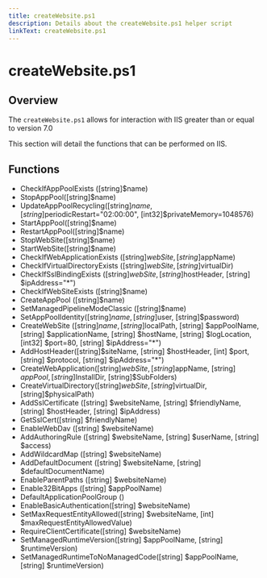 ```yaml
---
title: createWebsite.ps1
description: Details about the createWebsite.ps1 helper script
linkText: createWebsite.ps1
---
```


# createWebsite.ps1

## Overview

The `createWebsite.ps1` allows for interaction with IIS greater than or equal to version 7.0

This section will detail the functions that can be performed on IIS.

## Functions

* CheckIfAppPoolExists ([string]$name)
* StopAppPool([string]$name)
* UpdateAppPoolRecycling([string]$name, [string]$periodicRestart="02:00:00", [int32]$privateMemory=1048576)
* StartAppPool([string]$name)
* RestartAppPool([string]$name)
* StopWebSite([string]$name)
* StartWebSite([string]$name)
* CheckIfWebApplicationExists ([string]$webSite, [string]$appName)
* CheckIfVirtualDirectoryExists ([string]$webSite, [string]$virtualDir)
* CheckIfSslBindingExists ([string]$webSite, [string]$hostHeader, [string] $ipAddress="*")
* CheckIfWebSiteExists ([string]$name)
* CreateAppPool ([string]$name)
* SetManagedPipelineModeClassic ([string]$name)
* SetAppPoolIdentity([string]$name, [string]$user, [string]$password)
* CreateWebSite ([string]$name, [string]$localPath, [string] $appPoolName, [string] $applicationName, [string] $hostName, [string] $logLocation, [int32] $port=80, [string] $ipAddress="*")
* AddHostHeader([string]$siteName, [string] $hostHeader, [int] $port, [string] $protocol, [string] $ipAddress="*")
* CreateWebApplication([string]$webSite, [string]$appName, [string] $appPool, [string]$InstallDir, [string]$SubFolders)
* CreateVirtualDirectory([string]$webSite, [string]$virtualDir, [string]$physicalPath)
* AddSslCertificate ([string] $websiteName, [string] $friendlyName, [string] $hostHeader, [string] $ipAddress)
* GetSslCert([string] $friendlyName)
* EnableWebDav ([string] $websiteName)
* AddAuthoringRule ([string] $websiteName, [string] $userName, [string] $access)
* AddWildcardMap ([string] $websiteName)
* AddDefaultDocument ([string] $websiteName, [string] $defaultDocumentName)
* EnableParentPaths ([string] $websiteName)
* Enable32BitApps ([string] $appPoolName)
* DefaultApplicationPoolGroup ()
* EnableBasicAuthentication([string] $websiteName)
* SetMaxRequestEntityAllowed([string] $websiteName, [int] $maxRequestEntityAllowedValue)
* RequireClientCertificate([string] $websiteName)
* SetManagedRuntimeVersion([string] $appPoolName, [string] $runtimeVersion)
* SetManagedRuntimeToNoManagedCode([string] $appPoolName, [string] $runtimeVersion)
